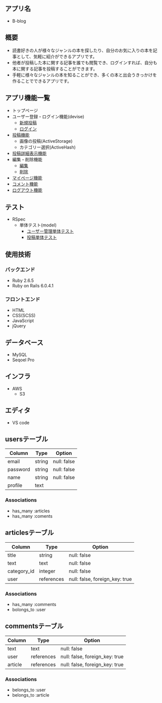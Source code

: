 ## アプリ名

* B-blog

## 概要

* 読書好きの人が様々なジャンルの本を探したり、自分のお気に入りの本を記事として、気軽に紹介ができるアプリです。
* 他者が投稿した本に関する記事を誰でも閲覧でき、ログインすれば、自分も本に関する記事を投稿することができます。
* 手軽に様々なジャンルの本を知ることができ、多くの本と出会うきっかけを作ることでできるアプリです。

## アプリ機能一覧
* トップページ
* ユーザー登録・ログイン機能(devise)
  * [新規投稿](https://gyazo.com/837ebd2b222afc290653c7b0c5f3e58a)
  * [ログイン](https://gyazo.com/86be96d6df2e9f89c0d07d5c068f49ec)
* [投稿機能](https://gyazo.com/4b735ecf9ab08186e8f812c3e73e4f98)
  * 画像の投稿(ActiveStorage)
  * カテゴリー選択(ActiveHash)
* [投稿詳細表示機能](https://gyazo.com/a3c2b635a0abbfb673fbfc322f185d25)
* 編集・削除機能
  * [編集](https://gyazo.com/b24b2e0f8ef27eb484e31b4ed66f602b)
  * [削除](https://gyazo.com/a24e06a04c0fe75dec5b60dd7164b5e0)
* [マイページ機能](https://gyazo.com/a01ea901dcba997dacbb916aaa46a407)
* [コメント機能](https://gyazo.com/fe3394f5b755a049123784bb38826e8e)
* [ログアウト機能](https://gyazo.com/9b87ce39d7ae1eaf7128f83f5402f4af)

## テスト

* RSpec
  * 単体テスト(model)
    * [ユーザー管理単体テスト](https://gyazo.com3e6783a811470ab12fa2cc96570ad303)
    * [投稿単体テスト](https://gyazo.com/e44f3cdcb9c81b81080feb4eeb32ca30)

## 使用技術

### バックエンド

* Ruby 2.6.5
* Ruby on Rails 6.0.4.1

### フロントエンド

* HTML
* CSS(SCSS)
* JavaScript
* jQuery

## データベース

* MySQL
* Seqoel Pro

## インフラ

* AWS
  * S3

## エディタ

* VS code

## usersテーブル

| Column                | Type                   | Option                   |
| ----------------------| -----------------------| -------------------------|
| email                 | string                 | null: false              |
| password              | string                 | null: false              |
| name                  | string                 | null: false              |
| profile               | text                   |                          |

### Associations

- has_many :articles
- has_many :coments

## articlesテーブル

| Column                | Type                   | Option                         |
| ----------------------| -----------------------| -------------------------------|
| title                 | string                 | null: false                    |
| text                  | text                   | null: false                    |
| category_id           | integer                | null: false                    |
| user                  | references             | null: false, foreign_key: true |

### Associations

- has_many :comments
- bolongs_to :user

## commentsテーブル

| Column                | Type                   | Option                         |
| ----------------------| -----------------------| -------------------------------|
| text                  | text                   | null: false                    |
| user                  | references             | null: false, foreign_key: true |
| article               | references             | null: false, foreign_key: true |

### Associations

- belongs_to :user
- belongs_to :article